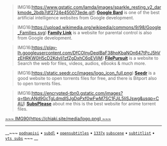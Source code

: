 > IMG16(https://www.gstatic.com/lamda/images/sparkle_resting_v2_darkmode_2bdb7df2724e450073ede.gif) [__Google Bard__](https://bard.google.com/?hl=en) is one of the best artificial intelligence websites from Google development.

> IMG16(https://upload.wikimedia.org/wikipedia/commons/9/98/Google_Families.svg) [__Family Link__](https://familylink.google.com/) is a website for parental control is also from Google development.

> IMG16(https://play-lh.googleusercontent.com/DfCOInyDeqlBaF38hpKbaNOn647tPcJ5hVzEHRKW0H5cD2Kdvli1zfZgDxhC6oEVIjM) [__FilePursuit__](https://filepursuit.com/) is a website to Search the web for files, videos, audios, eBooks & much more.

> IMG16(https://static.seedr.cc/images/logo_icon_full.png) [__Seedr__](https://www.seedr.cc/) is a good website to open torrents files for free, and there is Bitport also to open torrents files.

> IMG16(https://encrypted-tbn0.gstatic.com/images?q=tbn:ANd9GcTgLdmdISJgDqPxf0wFwM7SC1FJjL5IiSJswg&usqp=CAU) [__SubsPlease__](https://subsplease.org/) about me this is the best website for anime torrent files.


 [ ~~~ IMG90(https://chiaki.site/media/logo.png) ~~~ ](https://chiaki.site/)

___

__~~~ [`podnapisi`](https://www.podnapisi.net/) • [`subdl`](https://subdl.com/) • [`opensubtitles`](https://www.opensubtitles.org/ar) • [`1337x`](https://1337x.to/home/) [`subscene`](https://subscene.com/) • [`subtitlist`](https://www.subtitlist.com/) • [`yts subs`](https://yts-subs.com/) ~~~ __
